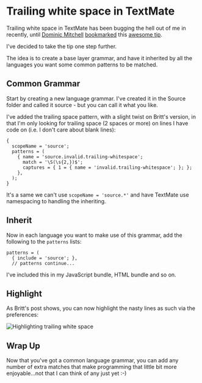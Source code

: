 # Trailing white space in TextMate

Trailing white space in TextMate has been bugging the hell out of me in recently, until [Dominic Mitchell](http://happygiraffe.net/blog/) [bookmarked](http://del.icio.us/network/remy.sharp/) this [awesome tip](http://lukewarmtapioca.com/2008/3/26/trailing-whitespace-in-textmate).

I've decided to take the tip one step further.


<!--more-->

The idea is to create a base layer grammar, and have it inherited by all the languages you want some common patterns to be matched.

## Common Grammar

Start by creating a new language grammar.  I've created it in the Source folder and called it source - but you can call it what you like.

I've added the trailing space pattern, with a slight twist on Britt's version, in that I'm only looking for trailing space (2 spaces or more) on lines I have code on (i.e. I don't care about blank lines):

<pre><code>{
  scopeName = 'source';
  patterns = (
    { name = 'source.invalid.trailing-whitespace';
      match = '\S(\s{2,})$';
      captures = { 1 = { name = 'invalid.trailing-whitespace'; }; };
    },
  );
}</code></pre>

It's a same we can't use <code>scopeName = 'source.*'</code> and have TextMate use namespacing to handling the inheriting.

## Inherit

Now in each language you want to make use of this grammar, add the following to the <code>patterns</code> lists:

<pre><code>patterns = (
  { include = 'source'; },
  // patterns continue...</code></pre>

I've included this in my JavaScript bundle, HTML bundle and so on.

## Highlight

As Britt's post shows, you can now highlight the nasty lines as such via the preferences:

![Highlighting trailing white space](http://remysharp.com/wp-content/uploads/2008/03/highlighting-trailing-white-space.png)

## Wrap Up

Now that you've got a common language grammar, you can add any number of extra matches that make programming that little bit more enjoyable...not that I can think of any just yet :-)